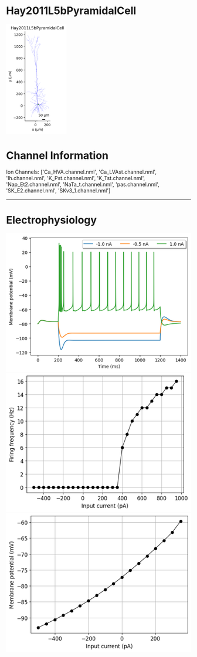 # Hay2011L5bPyramidalCell

<img src="imgs/Hay2011L5bPyramidalCell2D.png" height="300" />

# Channel Information

Ion Channels: ['Ca_HVA.channel.nml', 'Ca_LVAst.channel.nml', 'Ih.channel.nml', 'K_Pst.channel.nml', 'K_Tst.channel.nml', 'Nap_Et2.channel.nml', 'NaTa_t.channel.nml', 'pas.channel.nml', 'SK_E2.channel.nml', 'SKv3_1.channel.nml']

<table border="1"></table>

# Electrophysiology

<img src="imgs/Hay2011L5bPyramidalCell_Vtraces.png" />

<img src="imgs/Hay2011L5bPyramidalCellIF.png" />

<img src="imgs/Hay2011L5bPyramidalCellIV.png" />


